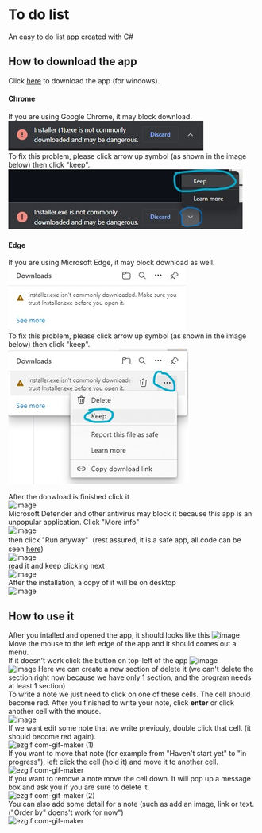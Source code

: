 # To do list
An easy to do list app created with C#  

## How to download the app
Click [here](https://github.com/LucaYan0506/To-do-list/releases/download/v1.0.0/Installer.exe) to download the app (for windows). 
#### Chrome
If you are using Google Chrome, it may block download.   
![image](https://github.com/LucaYan0506/Binary-code-Puzzle/blob/master/screenshot/Screenshot%202022-02-21%20202953.jpg)    
To fix this problem, please click arrow up symbol (as shown in the image below) then click "keep".  
![image](https://github.com/LucaYan0506/Binary-code-Puzzle/blob/master/screenshot/Screenshot%202022-02-21%20201656.jpg)  

#### Edge
If you are using Microsoft Edge, it may block download as well.   
![image](https://github.com/LucaYan0506/Binary-code-Puzzle/blob/master/screenshot/Screenshot%202022-02-21%20202803.jpg)  
To fix this problem, please click arrow up symbol (as shown in the image below) then click "keep".  
![image](https://github.com/LucaYan0506/Binary-code-Puzzle/blob/master/screenshot/Screenshot%202022-02-21%20202859.jpg)  

After the donwload is finished click it  
![image](https://user-images.githubusercontent.com/83918638/155171074-a1149aef-6142-4513-81e8-4eeeb3a12ed4.png)   
Microsoft Defender and other antivirus may block it because this app is an unpopular application. Click "More info"  
![image](https://user-images.githubusercontent.com/83918638/155171920-3f0ad496-f25a-4735-8e3b-4eb4617dfd01.png)  
then click "Run anyway"（rest assured, it is a safe app, all code can be seen [here](#))  
![image](https://user-images.githubusercontent.com/83918638/155171870-ee4f4330-7a32-4890-9c01-1deaccd2da12.png)  
read it and keep clicking next  
![image](https://user-images.githubusercontent.com/83918638/158447821-2bdc1ad9-1732-400c-b90c-fc413316fdfd.png)  
After the installation, a copy of it will be on desktop   
![image](https://user-images.githubusercontent.com/83918638/158447926-90559068-f3d0-43f9-8bae-4f7a283d9170.png)  

## How to use it 
After you intalled and opened the app, it should looks like this 
![image](https://user-images.githubusercontent.com/83918638/158448457-9ffc1d95-9838-4650-836c-afd27de1c9c6.png)     
Move the mouse to the left edge of the app and it should comes out a menu.  
If it doesn't work click the button on top-left of the app ![image](https://user-images.githubusercontent.com/83918638/158448790-e101ea9f-362e-4f4a-94b5-eb94c74498ca.png)  
![image](https://user-images.githubusercontent.com/83918638/158449290-fec8df47-1609-4013-941c-079bcf8b1dd1.png)
Here we can create a new section of delete it (we can't delete the section right now because we have only 1 section, and the program needs at least 1 section)   
To write a note we just need to click on one of these cells. The cell should become red. After you finished to write your note, click **enter** or click another cell with the mouse.   
![image](https://user-images.githubusercontent.com/83918638/158449610-6b7d1939-3615-4ea0-ad76-c1eb5cf7a1d4.png)  
If we want edit some note that we write previouly, double click that cell. (it should become red again).   
![ezgif com-gif-maker (1)](https://user-images.githubusercontent.com/83918638/158455994-625def10-ad50-4bcd-8154-96801044661e.gif)   
If you want to move that note (for example from "Haven't start yet" to "in progress"), left click the cell (hold it) and move it to another cell.    
![ezgif com-gif-maker](https://user-images.githubusercontent.com/83918638/158455162-8aeee39c-a5fd-4735-a785-4ea6c7e04f31.gif)  
If you want to remove a note move the cell down. It will pop up a message box and ask you if you are sure to delete it.  
![ezgif com-gif-maker (2)](https://user-images.githubusercontent.com/83918638/158456381-700a77b1-9093-42b3-8b16-4e714c7928b5.gif)  
You can also add some detail for a note (such as add an image, link or text.("Order by" doens't work for now")    
![ezgif com-gif-maker](https://user-images.githubusercontent.com/83918638/158456959-0e8286a7-df01-49f6-a948-1ef223014c9a.gif)  

